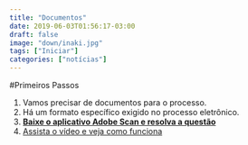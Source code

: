 ```yaml
---
title: "Documentos"
date: 2019-06-03T01:56:17-03:00
draft: false
image: "down/inaki.jpg"
tags: ["Iniciar"]
categories: ["notícias"]
---
```


#Primeiros Passos

1. Vamos precisar de documentos para o processo.
2. Há um formato específico exigido no processo eletrônico.
3. **<a data-disable-linkrewriter="true" data-modal-video="" data-modal-size="854x480" target="modal-frame" href="https://acrobat.adobe.com/br/pt/mobile/scanner-app.html" class=" unifyCta">Baixe o aplicativo Adobe Scan e resolva a questão</a>**
4. <a data-disable-linkrewriter="true" data-modal-video="" data-modal-size="854x480" target="modal-frame" href="https://video.tv.adobe.com/v/18742t1/?autoplay=true" class=" unifyCta">Assista o vídeo e veja como funciona</a>
